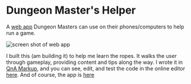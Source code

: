 # Dungeon Master's Helper

A [web app](https://colarusso.github.io/dm/) Dungeon Masters can use on their phones/computers to help run a game. 

![screen shot of web app](https://colarusso.github.io/dm/images/DMHelperscreenshot.png)

I built this (am building it) to help me learn the ropes. It walks the user through gameplay, providing content and tips along the way. I wrote it in [QnA Markup](https://www.qnamarkup.org/), and you can see, edit, and test the code in the online editor [here](https://www.qnamarkup.org/?source=https://colarusso.github.io/dm/qna/DnD_QnA.txt). And of course, the app is [here](https://colarusso.github.io/dm/)

